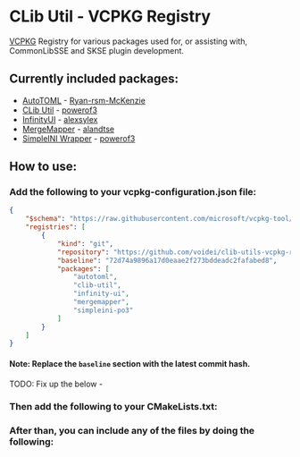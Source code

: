 # CLib Util - VCPKG Registry

[VCPKG](https://vcpkg.io) Registry for various packages used for, or assisting with, CommonLibSSE and SKSE plugin development.

## Currently included packages&colon;

* [AutoTOML](https://github.com/Ryan-rsm-McKenzie/AutoTOML) - [Ryan-rsm-McKenzie](https://github.com/Ryan-rsm-McKenzie)
* [CLib Util](https://github.com/powerof3/CLibUtil) - [powerof3](https://github.com/powerof3)
* [InfinityUI](https://github.com/alexsylex/InfinityUI) - [alexsylex](https://github.com/alexsylex)
* [MergeMapper](https://github.com/alandtse/MergeMapper) - [alandtse](https://github.com/alandtse)
* [SimpleINI Wrapper](https://github.com/powerof3/simpleini) - [powerof3](https://github.com/powerof3)

## How to use&colon;

### Add the following to your vcpkg-configuration.json file&colon;

```json
{
    "$schema": "https://raw.githubusercontent.com/microsoft/vcpkg-tool/main/docs/vcpkg-configuration.schema.json",
    "registries": [
        {
            "kind": "git",
            "repository": "https://github.com/voidei/clib-utils-vcpkg-repository",
            "baseline": "72d74a9896a17d0eaae2f273bddeadc2fafabed8",
            "packages": [
                "autotoml",
                "clib-util",
                "infinity-ui",
                "mergemapper",
                "simpleini-po3"
            ]
        }
    ]
}
```

#### Note: Replace the `baseline` section with the latest commit hash&period;

TODO: Fix up the below -

### Then add the following to your CMakeLists.txt&colon;
<!--
```cmake
find_path(CLIB_UTIL_INCLUDE_DIRS "ClibUtil/detail/SimpleIni.h")
target_include_directories(main PRIVATE ${CLIB_UTIL_INCLUDE_DIRS})
```
-->
### After than, you can include any of the files by doing the following&colon;
<!--
```h
#include <ClibUtil/detail/SimpleIni.h>
#include <ClibUtil/detail/XoshiroCpp.hpp>
#include <ClibUtil/distribution.hpp>
#include <ClibUtil/numeric.hpp>
#include <ClibUtil/rng.hpp>
#include <ClibUtil/simpleINI.hpp>
#include <ClibUtil/string.hpp>
#include <ClibUtil/utils.hpp>
```
-->
